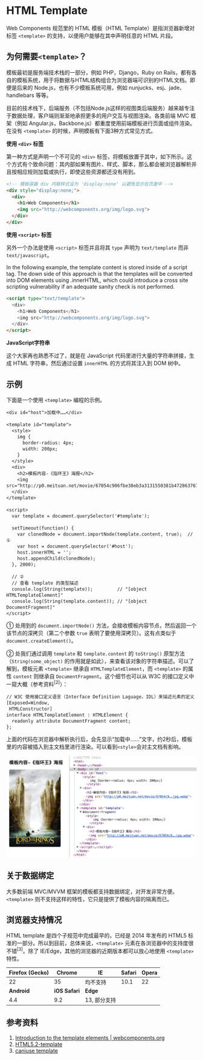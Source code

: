 # HTML Template

Web Components 规范里的 HTML 模板（HTML Template）是指浏览器新增对标签 `<template>` 的支持，以便用户能够在其中声明任意的 HTML 片段。


## 为何需要`<template>`？

模板最初是服务端技术栈的一部分，例如 PHP，Django，Ruby on Rails，都有各自的模板系统，用于将数据与HTML结构组合为浏览器端可识别的HTML文档。即便是后来的 Node.js，也有不少模板系统可用，例如 nunjucks、esj、jade、handlebars 等等。

目前的技术栈下，后端服务（不包括Node.js这样的视图类后端服务）越来越专注于数据处理，客户端则渐渐地承担更多的用户交互与视图渲染。各类前端 MVC 框架（例如 Angular.js，Backbone.js）都重度使用前端模板进行页面或组件渲染。在没有 `<template>` 的时候，声明模板有下面3种方式常见方式。

**使用 `<div>` 标签**

第一种方式是声明一个不可见的 `<div>` 标签，将模板放置于其中，如下所示。这个方式有个致命问题：其内部如果有图片、样式、脚本，那么都会被浏览器解析并且按相应规则加载或执行，即使这些资源都还没有用到。

```html
<!-- 模板容器 div 内联样式设为 'display:none' 以避免显示在页面中 -->
<div style="display:none;">
  <div>
    <h1>Web Components</h1>
    <img src="http://webcomponents.org/img/logo.svg">
  </div>
</div>
```

**使用 `<script>` 标签**

另外一个办法是使用 `<script>` 标签并且将其 `type` 声明为 `text/template` 而非 `text/javascript`。

In the following example, the template content is stored inside of a script tag. The down side of this approach is that the templates will be converted into DOM elements using .innerHTML, which could introduce a cross site scripting vulnerability if an adequate sanity check is not performed.

```html
<script type="text/template">
  <div>
    <h1>Web Components</h1>
    <img src="http://webcomponents.org/img/logo.svg">
  </div>
</script>
```

**JavaScript字符串**

这个大家再也熟悉不过了，就是在 JavaScript 代码里进行大量的字符串拼接，生成 HTML 字符串，然后通过设置 `innerHTML` 的方式将其注入到 DOM 树中。

## 示例

下面是一个使用 `<template>` 编程的示例。

```
<div id="host">加载中……</div>

<template id="template">
  <style>
    img {
      border-radius: 4px;
      width: 200px;
    }
  </style>
  <div>
    <h2>模板内容-《指环王》海报</h2>
    <img src="http://p0.meituan.net/movie/67054c906fbe38eb3a3131550381b472863767.jpg.webp">
  </div>
</template>

<script>
  var template = document.querySelector('#template');

  setTimeout(function() {
    var clonedNode = document.importNode(template.content, true);  // ①
    var host = document.querySelector('#host');
    host.innerHTML = '';
    host.appendChild(clonedNode);
  }, 2000);

  // ②
  // 查看 template 的类型描述
  console.log(String(template));         // "[object HTMLTemplateElement]"
  console.log(String(template.content)); // "[object DocumentFragment]"
</script>
```

① 处用到的 `document.importNode()` 方法，会接收模板内容节点，然后返回一个该节点的深拷贝（第二个参数 `true` 表明了要使用深拷贝）。这有点类似于`document.createElement()`。

② 处我们通过调用 `template` 和 `template.content` 的 `toString()` 原型方法（`String(some_object)` 的作用就是如此），来查看该对象的字符串描述。可以了解到，模板元素 `<template>` 继承自 `HTMLTemplateElement`，而 `<template>` 的属性 `content` 则继承自 `DocumentFragment`。这个细节也可以从 W3C 的接口定义中一窥大概（参考资料<sup>[2]</sup>）：

```
// W3C 使用接口定义语言（Interface Definition Laguage，IDL）来描述元素的定义
[Exposed=Window,
 HTMLConstructor]
interface HTMLTemplateElement : HTMLElement {
  readonly attribute DocumentFragment content;
};
```

上面的代码在浏览器中解析执行后，会先显示“加载中……”文字，约2秒后，模板里的内容被插入到主文档里进行渲染。可以看到`<style>`会对主文档有影响。

<img src="./images/template-2.jpg">


## 关于数据绑定

大多数前端 MVC/MVVM 框架的模板都支持数据绑定，对开发非常方便。`<template>` 则不支持这样的特性，它只是提供了模板内容的隔离而已。

## 浏览器支持情况

HTML template 是四个子规范中完成最早的，已经是 2014 年发布的 HTML5 标准的一部分。所以到目前，总体来说，`<template>` 元素在各浏览器中的支持度很不错<sup>[3]</sup>。除了 IE/Edge，其他的浏览器的近期版本都可以放心地使用 `<template>` 特性。

| Firefox (Gecko) | Chrome       | IE          | Safari | Opera |
|-----------------|--------------|-------------|--------|-------|
| 22              | 35           | 均不支持     | 10.1   | 22    |
| **Android**     |**iOS Safari**| **Edge**    |        |       |
| 4.4             | 9.2          | 13, 部分支持 |        |       |

## 参考资料

1. [Introduction to the template elements | webcomponents.org](https://www.webcomponents.org/community/articles/introduction-to-template-element)
2. [HTML5.2-template](https://www.w3.org/TR/html52/semantics-scripting.html#the-template-element)
3. [caniuse template](https://caniuse.com/#search=template)

